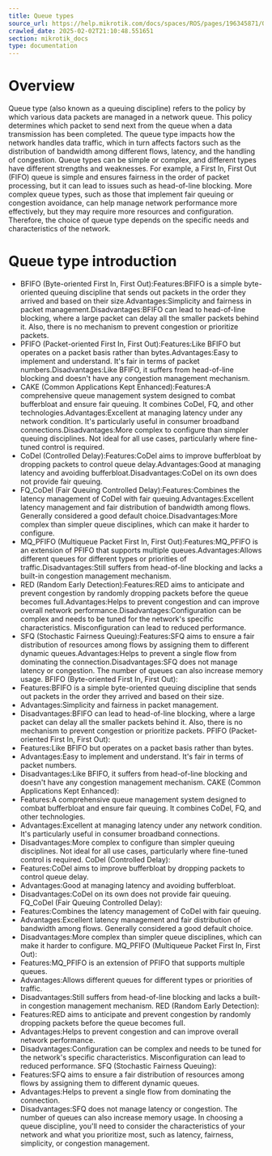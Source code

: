 ```yaml
---
title: Queue types
source_url: https://help.mikrotik.com/docs/spaces/ROS/pages/196345871/Queue+types,
crawled_date: 2025-02-02T21:10:48.551651
section: mikrotik_docs
type: documentation
---
```


# Overview
Queue type (also known as a queuing discipline) refers to the policy by which various data packets are managed in a network queue.
This policy determines which packet to send next from the queue when a data transmission has been completed. The queue type impacts how the network handles data traffic, which in turn affects factors such as the distribution of bandwidth among different flows, latency, and the handling of congestion.
Queue types can be simple or complex, and different types have different strengths and weaknesses. For example, a First In, First Out (FIFO) queue is simple and ensures fairness in the order of packet processing, but it can lead to issues such as head-of-line blocking. More complex queue types, such as those that implement fair queuing or congestion avoidance, can help manage network performance more effectively, but they may require more resources and configuration.
Therefore, the choice of queue type depends on the specific needs and characteristics of the network.
# Queue type introduction
* BFIFO (Byte-oriented First In, First Out):Features:BFIFO is a simple byte-oriented queuing discipline that sends out packets in the order they arrived and based on their size.Advantages:Simplicity and fairness in packet management.Disadvantages:BFIFO can lead to head-of-line blocking, where a large packet can delay all the smaller packets behind it. Also, there is no mechanism to prevent congestion or prioritize packets.
* PFIFO (Packet-oriented First In, First Out):Features:Like BFIFO but operates on a packet basis rather than bytes.Advantages:Easy to implement and understand. It's fair in terms of packet numbers.Disadvantages:Like BFIFO, it suffers from head-of-line blocking and doesn't have any congestion management mechanism.
* CAKE (Common Applications Kept Enhanced):Features:A comprehensive queue management system designed to combat bufferbloat and ensure fair queuing. It combines CoDel, FQ, and other technologies.Advantages:Excellent at managing latency under any network condition. It's particularly useful in consumer broadband connections.Disadvantages:More complex to configure than simpler queuing disciplines. Not ideal for all use cases, particularly where fine-tuned control is required.
* CoDel (Controlled Delay):Features:CoDel aims to improve bufferbloat by dropping packets to control queue delay.Advantages:Good at managing latency and avoiding bufferbloat.Disadvantages:CoDel on its own does not provide fair queuing.
* FQ_CoDel (Fair Queuing Controlled Delay):Features:Combines the latency management of CoDel with fair queuing.Advantages:Excellent latency management and fair distribution of bandwidth among flows. Generally considered a good default choice.Disadvantages:More complex than simpler queue disciplines, which can make it harder to configure.
* MQ_PFIFO (Multiqueue Packet First In, First Out):Features:MQ_PFIFO is an extension of PFIFO that supports multiple queues.Advantages:Allows different queues for different types or priorities of traffic.Disadvantages:Still suffers from head-of-line blocking and lacks a built-in congestion management mechanism.
* RED (Random Early Detection):Features:RED aims to anticipate and prevent congestion by randomly dropping packets before the queue becomes full.Advantages:Helps to prevent congestion and can improve overall network performance.Disadvantages:Configuration can be complex and needs to be tuned for the network's specific characteristics. Misconfiguration can lead to reduced performance.
* SFQ (Stochastic Fairness Queuing):Features:SFQ aims to ensure a fair distribution of resources among flows by assigning them to different dynamic queues.Advantages:Helps to prevent a single flow from dominating the connection.Disadvantages:SFQ does not manage latency or congestion. The number of queues can also increase memory usage.
BFIFO (Byte-oriented First In, First Out):
* Features:BFIFO is a simple byte-oriented queuing discipline that sends out packets in the order they arrived and based on their size.
* Advantages:Simplicity and fairness in packet management.
* Disadvantages:BFIFO can lead to head-of-line blocking, where a large packet can delay all the smaller packets behind it. Also, there is no mechanism to prevent congestion or prioritize packets.
PFIFO (Packet-oriented First In, First Out):
* Features:Like BFIFO but operates on a packet basis rather than bytes.
* Advantages:Easy to implement and understand. It's fair in terms of packet numbers.
* Disadvantages:Like BFIFO, it suffers from head-of-line blocking and doesn't have any congestion management mechanism.
CAKE (Common Applications Kept Enhanced):
* Features:A comprehensive queue management system designed to combat bufferbloat and ensure fair queuing. It combines CoDel, FQ, and other technologies.
* Advantages:Excellent at managing latency under any network condition. It's particularly useful in consumer broadband connections.
* Disadvantages:More complex to configure than simpler queuing disciplines. Not ideal for all use cases, particularly where fine-tuned control is required.
CoDel (Controlled Delay):
* Features:CoDel aims to improve bufferbloat by dropping packets to control queue delay.
* Advantages:Good at managing latency and avoiding bufferbloat.
* Disadvantages:CoDel on its own does not provide fair queuing.
FQ_CoDel (Fair Queuing Controlled Delay):
* Features:Combines the latency management of CoDel with fair queuing.
* Advantages:Excellent latency management and fair distribution of bandwidth among flows. Generally considered a good default choice.
* Disadvantages:More complex than simpler queue disciplines, which can make it harder to configure.
MQ_PFIFO (Multiqueue Packet First In, First Out):
* Features:MQ_PFIFO is an extension of PFIFO that supports multiple queues.
* Advantages:Allows different queues for different types or priorities of traffic.
* Disadvantages:Still suffers from head-of-line blocking and lacks a built-in congestion management mechanism.
RED (Random Early Detection):
* Features:RED aims to anticipate and prevent congestion by randomly dropping packets before the queue becomes full.
* Advantages:Helps to prevent congestion and can improve overall network performance.
* Disadvantages:Configuration can be complex and needs to be tuned for the network's specific characteristics. Misconfiguration can lead to reduced performance.
SFQ (Stochastic Fairness Queuing):
* Features:SFQ aims to ensure a fair distribution of resources among flows by assigning them to different dynamic queues.
* Advantages:Helps to prevent a single flow from dominating the connection.
* Disadvantages:SFQ does not manage latency or congestion. The number of queues can also increase memory usage.
In choosing a queue discipline, you'll need to consider the characteristics of your network and what you prioritize most, such as latency, fairness, simplicity, or congestion management.